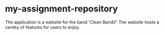 # my-assignment-repository
The application is a website for the band 'Clean Bandit"
The website hosts a variety of features for users to enjoy.



